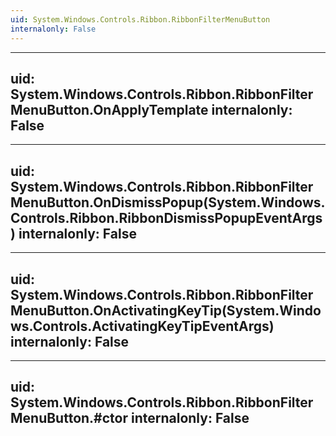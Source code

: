 ```yaml
---
uid: System.Windows.Controls.Ribbon.RibbonFilterMenuButton
internalonly: False
---
```


---
uid: System.Windows.Controls.Ribbon.RibbonFilterMenuButton.OnApplyTemplate
internalonly: False
---

---
uid: System.Windows.Controls.Ribbon.RibbonFilterMenuButton.OnDismissPopup(System.Windows.Controls.Ribbon.RibbonDismissPopupEventArgs)
internalonly: False
---

---
uid: System.Windows.Controls.Ribbon.RibbonFilterMenuButton.OnActivatingKeyTip(System.Windows.Controls.ActivatingKeyTipEventArgs)
internalonly: False
---

---
uid: System.Windows.Controls.Ribbon.RibbonFilterMenuButton.#ctor
internalonly: False
---
